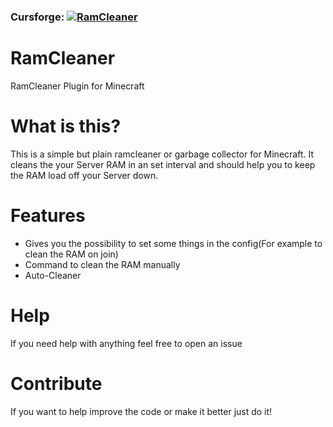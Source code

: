 ### Cursforge: [![RamCleaner](http://cf.way2muchnoise.eu/819516.svg "RamCleaner")](https://www.curseforge.com/minecraft/bukkit-plugins/ramcleaner)
# RamCleaner

RamCleaner Plugin for Minecraft


# What is this?

This is a simple but plain ramcleaner or garbage collector for Minecraft. It cleans the your Server RAM in an set interval and should help you to keep the
RAM load off your Server down.

# Features

- Gives you the possibility to set some things in the config(For example to clean the RAM on join)
- Command to clean the RAM manually
- Auto-Cleaner

# Help

If you need help with anything feel free to open an issue

# Contribute

If you want to help improve the code or make it better just do it!
